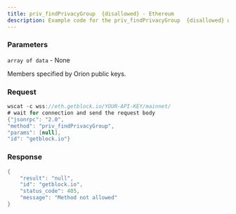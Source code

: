 ```yaml
---
title: priv_findPrivacyGroup  {disallowed} - Ethereum
description: Example code for the priv_findPrivacyGroup  {disallowed} ws method. Сomplete guide on how to use priv_findPrivacyGroup  {disallowed} ws in GetBlock.io Web3 documentation.
---
```


### Parameters


`array of data` - None

Members specified by Orion public keys.

### Request

``` java
wscat -c wss://eth.getblock.io/YOUR-API-KEY/mainnet/ 
# wait for connection and send the request body 
{"jsonrpc": "2.0",
"method": "priv_findPrivacyGroup",
"params": [null],
"id": "getblock.io"}
```

###  Response

``` java
{
    "result": "null",
    "id": "getblock.io",
    "status_code": 405,
    "message": "Method not allowed"
}
```

